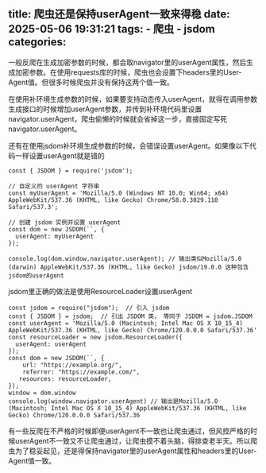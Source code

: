 title: 爬虫还是保持userAgent一致来得稳
date: 2025-05-06 19:31:21
tags:
    - 爬虫
    - jsdom
categories:
---
一般反爬在生成加密参数的时候，都会取navigator里的userAgent属性，然后生成加密参数。在使用requests库的时候，爬虫也会设置下headers里的User-Agent值。但很多时候爬虫并没有保持这两个值一致。

在使用补环境生成参数的时候，如果要支持动态传入userAgent，就得在调用参数生成接口的时候增加userAgent参数，并传到补环境代码里设置navigator.userAgent，爬虫偷懒的时候就会省掉这一步，直接固定写死navigator.userAgent。

还有在使用jsdom补环境生成参数的时候，会错误设置userAgent。如果像以下代码一样设置userAgent就是错的

```
const { JSDOM } = require('jsdom');

// 自定义的 userAgent 字符串
const myUserAgent = 'Mozilla/5.0 (Windows NT 10.0; Win64; x64) AppleWebKit/537.36 (KHTML, like Gecko) Chrome/58.0.3029.110 Safari/537.3';

// 创建 jsdom 实例并设置 userAgent
const dom = new JSDOM(``, {
  userAgent: myUserAgent
});

console.log(dom.window.navigator.userAgent); // 输出类似Mozilla/5.0 (darwin) AppleWebKit/537.36 (KHTML, like Gecko) jsdom/19.0.0 这种包含jsdom的userAgent
```

jsdom里正确的做法是使用ResourceLoader设置userAgent
```
const jsdom = require("jsdom");  // 引入 jsdom
const { JSDOM } = jsdom;  // 引出 JSDOM 类， 等同于 JSDOM = jsdom.JSDOM
const userAgent = 'Mozilla/5.0 (Macintosh; Intel Mac OS X 10_15_4) AppleWebKit/537.36 (KHTML, like Gecko) Chrome/120.0.0.0 Safari/537.36'
const resourceLoader = new jsdom.ResourceLoader({
  userAgent: userAgent
});
const dom = new JSDOM(``, {
    url: "https://example.org/",
    referrer: "https://example.com/",
   resources: resourceLoader,
});
window = dom.window
console.log(window.navigator.userAgent) // 输出是Mozilla/5.0 (Macintosh; Intel Mac OS X 10_15_4) AppleWebKit/537.36 (KHTML, like Gecko) Chrome/120.0.0.0 Safari/537.36
```

有一些反爬在不严格的时候即便userAgent不一致也让爬虫通过，但风控严格的时候userAgent不一致又不让爬虫通过，让爬虫摸不着头脑，得排查老半天。所以爬虫为了稳妥起见，还是得保持navigator里的userAgent属性和headers里的User-Agent值一致。
